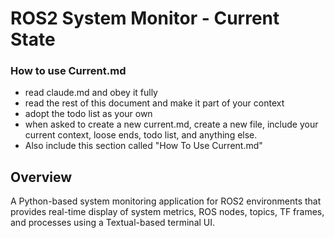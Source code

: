 # ROS2 System Monitor - Current State

### How to use Current.md

* read claude.md and obey it fully
* read the rest of this document and make it part of your context
* adopt the todo list as your own
* when asked to create a new current.md, create a new file, include your current context, loose ends, todo list, and anything else.
* Also include this section called "How To Use Current.md"

## Overview
A Python-based system monitoring application for ROS2 environments that provides real-time display of system metrics, ROS nodes, topics, TF frames, and processes using a Textual-based terminal UI.

